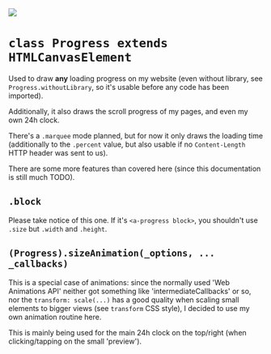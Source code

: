 <img src="https://kekse.biz/github.php?draw&text=`Progress`&override=github:v4" />

# `class Progress extends HTMLCanvasElement`
Used to draw **any** loading progress on my website (even without library, see `Progress.withoutLibrary`, so it's
usable before any code has been imported).

Additionally, it also draws the scroll progress of my pages, and even my own 24h clock.

There's a `.marquee` mode planned, but for now it only draws the loading time (additionally to the `.percent` value,
but also usable if no `Content-Length` HTTP header was sent to us).

There are some more features than covered here (since this documentation is still much TODO).

## `.block`
Please take notice of this one. If it's `<a-progress block>`, you shouldn't use `.size` but `.width` and `.height`.

## `(Progress).sizeAnimation(_options, ... _callbacks)`
This is a special case of animations: since the normally used 'Web Animations API' neither got something like
'intermediateCallbacks' or so, nor the `transform: scale(...)` has a good quality when scaling small elements
to bigger views (see `transform` CSS style), I decided to use my own animation routine here.

This is mainly being used for the main 24h clock on the top/right (when clicking/tapping on the small 'preview').

